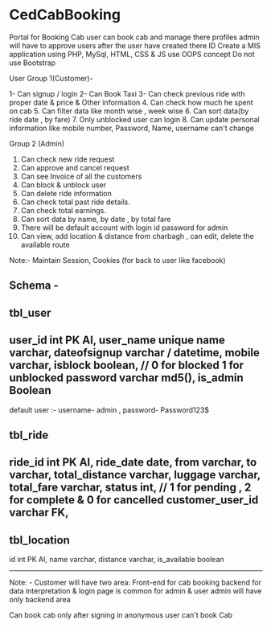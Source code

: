 # CedCabBooking
Portal for Booking Cab 
user can book cab and manage there profiles 
admin will have to approve users after the user have created there ID 
Create a MIS application using PHP, MySql, HTML, CSS & JS use OOPS concept
Do not use Bootstrap

User Group 1(Customer)-

1- Can signup / login 
2- Can Book Taxi 
3- Can check previous ride with proper date & price & Other information
4. Can check how much he spent on cab 
5. Can filter data like month wise , week wise
6. Can sort data(by ride date , by fare)
7. Only unblocked user can login
8. Can update personal information like mobile number, Password, Name, username can't change

Group 2 (Admin) 

1. Can check new ride request 
2. Can approve and cancel request
3. Can see Invoice of all the customers
4. Can block & unblock user
5. Can delete ride information
6. Can check total past ride details.
7. Can check total earnings.
8. Can sort data by name, by date , by total fare
9. There will be default account with login id password for admin
10. Can view, add location & distance from charbagh , can edit, delete the available route


Note:- Maintain Session, Cookies (for back to user like facebook)


Schema -
------------------
tbl_user
-----------------
user_id int PK AI,
user_name unique
name varchar,
dateofsignup varchar / datetime,
mobile varchar,
isblock boolean,   // 0 for blocked 1 for unblocked
password varchar md5(),
is_admin Boolean
------------------


default user :-  username- admin , password- Password123$



tbl_ride
--------------
ride_id int PK AI,
ride_date date,
from varchar,
to varchar,
total_distance varchar,
luggage varchar,
total_fare varchar,
status int,  // 1 for pending , 2 for complete & 0 for cancelled 
customer_user_id varchar FK,
---------------

tbl_location
---------------

id int PK AI,
name varchar,
distance varchar,
is_available boolean

---------------


Note: - Customer will have two area:
Front-end for cab booking
backend for data interpretation
& login page is common for admin & user
admin will have only backend area

Can book cab only after signing in
anonymous user can't book Cab
